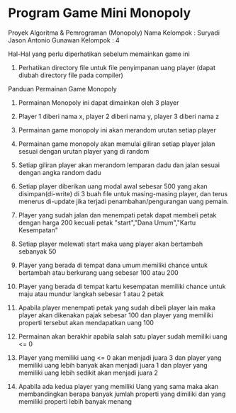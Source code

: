 # Program Game Mini Monopoly

Proyek Algoritma & Pemrograman (Monopoly)
Nama Kelompok : Suryadi
                Jason Antonio Gunawan
Kelompok : 4

Hal-Hal yang perlu diperhatikan sebelum memainkan game ini 
1. Perhatikan directory file untuk file penyimpanan uang player (dapat diubah directory file pada compiler)

Panduan Permainan Game Monopoly

1. Permainan Monopoly ini dapat dimainkan oleh 3 player

2. Player 1 diberi nama x, player 2 diberi nama y, player 3 diberi nama z

3. Permainan game monopoly ini akan merandom urutan setiap player

4. Permainan game monopoly akan memulai giliran setiap player jalan sesuai dengan urutan player yang di random

5. Setiap giliran player akan merandom lemparan dadu dan jalan sesuai dengan angka random dadu

6. Setiap player diberikan uang modal awal sebesar 500 yang akan disimpan(di-write) di 3 buah file untuk masing-masing player, dan terus    menerus di-update jika terjadi penambahan/pengurangan uang pemain.

7. Player yang sudah jalan dan menempati petak dapat membeli petak dengan harga 200 kecuali petak "start","Dana Umum","Kartu Kesempatan"

8. Setiap player melewati start maka uang player akan bertambah sebanyak 50

9. Player yang berada di tempat dana umum memiliki chance untuk bertambah atau berkurang uang sebesar 100 atau 200

10. Player yang berada di tempat kartu kesempatan memiliki chance untuk maju atau mundur langkah sebesar 1 atau 2 petak

11. Apabila player menempati petak yang sudah dibeli player lain maka player akan dikenakan pajak sebesar 100 dan player yang memiliki       properti tersebut akan mendapatkan uang 100

12. Permainan akan berakhir apabila salah satu player sudah memiliki uang <= 0

13. Player yang memiliki uang <= 0 akan menjadi juara 3 dan player yang memiliki uang lebih banyak akan menjadi juara 1 dan player yang     memiliki uang lebih sedikit akan menjadi juara 2

14. Apabila ada kedua player yang memiliki Uang yang sama maka akan membandingkan berapa banyak jumlah properti yang dimiliki dan yang       memiliki properti lebih banyak menang
